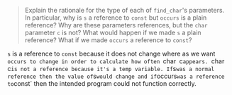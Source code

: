 > Explain the rationale for the type of each of `find_char`'s parameters. In particular, why is `s` a reference to `const` but `occurs` is a plain reference? Why are these parameters references, but the `char` parameter `c` is not? What would happen if we made `s` a plain reference? What if we made `occurs` a reference to `const`?

`s` is a reference to `const` because it does not change where as we want `occurs to change in order to calculate how often `char` `c` appears. 
`char` `c` is not a reference because it's a temp variable.
If `s` was a normal reference then the value of `s` would change and if `occurs` was a reference to `const` then the intended program could not function correctly.

